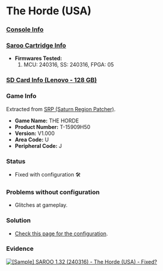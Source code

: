 # The Horde (USA)

### [Console Info](../../../../Info/Consoles/VA13/README.md)

### [Saroo Cartridge Info](../../../../Info/Cartridges/RetroGameParadiseStore/1.32F/README.md)

- <b>Firmwares Tested:</b>
  1. MCU: 240316, SS: 240316, FPGA: 05

### [SD Card Info (Lenovo - 128 GB)](../../../../Info/SdCards/Lenovo/128GB/README.md)

### Game Info

Extracted from [SRP (Saturn Region Patcher)](https://segaxtreme.net/resources/saturn-region-patcher.81/download).

- <b>Game Name:</b> THE HORDE
- <b>Product Number:</b> T-15909H50
- <b>Version:</b> V1.000
- <b>Area Code:</b> U
- <b>Peripheral Code:</b> J

### Status

- Fixed with configuration :hammer_and_wrench:

### Problems without configuration

- Glitches at gameplay.

### Solution

- [Check this page for the configuration](https://github.com/williamdsw/saroo-configuration-list/blob/master/U/T-15909H50/README.md).

### Evidence

[![[Sample] SAROO 1.32 (240316) - The Horde (USA) - Fixed?](https://img.youtube.com/vi/k6NzM6atbY4/0.jpg)](https://www.youtube.com/watch?v=k6NzM6atbY4)
